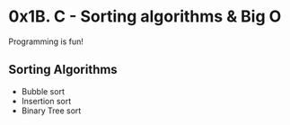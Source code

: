 # 0x1B. C - Sorting algorithms & Big O
Programming is fun!

## Sorting Algorithms
- Bubble sort
- Insertion sort
- Binary Tree sort
